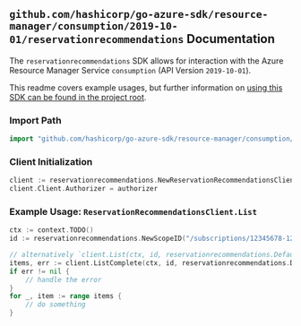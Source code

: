 
## `github.com/hashicorp/go-azure-sdk/resource-manager/consumption/2019-10-01/reservationrecommendations` Documentation

The `reservationrecommendations` SDK allows for interaction with the Azure Resource Manager Service `consumption` (API Version `2019-10-01`).

This readme covers example usages, but further information on [using this SDK can be found in the project root](https://github.com/hashicorp/go-azure-sdk/tree/main/docs).

### Import Path

```go
import "github.com/hashicorp/go-azure-sdk/resource-manager/consumption/2019-10-01/reservationrecommendations"
```


### Client Initialization

```go
client := reservationrecommendations.NewReservationRecommendationsClientWithBaseURI("https://management.azure.com")
client.Client.Authorizer = authorizer
```


### Example Usage: `ReservationRecommendationsClient.List`

```go
ctx := context.TODO()
id := reservationrecommendations.NewScopeID("/subscriptions/12345678-1234-9876-4563-123456789012/resourceGroups/some-resource-group")

// alternatively `client.List(ctx, id, reservationrecommendations.DefaultListOperationOptions())` can be used to do batched pagination
items, err := client.ListComplete(ctx, id, reservationrecommendations.DefaultListOperationOptions())
if err != nil {
	// handle the error
}
for _, item := range items {
	// do something
}
```
